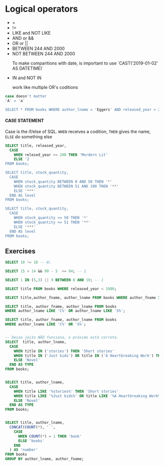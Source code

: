 # Logical operators

- =
- !=
- LIKE and NOT LIKE
- AND or &&
- OR or ||
- BETWEEN 244 AND 2000
- NOT BETWEEN 244 AND 2000
  <p>To make comparitions with date, is important to use `CAST('2019-01-02' AS DATETIME)`</p>
- IN and NOT IN
  <p>work like multiple OR's coditions</p>

```sql
case doesn't matter 
'A' = 'a'

SELECT * FROM books WHERE author_lname = 'Eggers' AND released_year > 2000 AND title LIKE '%novel%';
```

#### CASE STATEMENT

Case is the if/else of SQL. 
`WHEN` receives a codition, `THEN` gives the name, `ELSE` do something else
```sql
SELECT title, released_year,
  CASE 
    WHEN relesed_year >= 200 THEN 'Mordern Lit'
    ELSE '2 
FROM books;  

SELECT title, stock_quantity, 
  CASE 
    WHEN stock_quantity BETWEEN 0 AND 50 THEN '*'
    WHEN stock_quantity BETWEEN 51 AND 100 THEN '**'
    ELSE '***' 
  END AS level 
FROM books;

SELECT title, stock_quantity, 
  CASE 
    WHEN stock_quantity <= 50 THEN '*'
    WHEN stock_quantity <= 51 THEN '**'
    ELSE '***' 
  END AS level 
FROM books;
```

## Exercises

```sql
SELECT 10 != 10 -- 0;

SELECT 15 > 14 && 99 - 5  <= 94; -- 1

SELECT 1 IN (5,3) || 9 BETWEEN 8 AND 10; -- 1

SELECT title FROM books WHERE released_year < 1980;

SELECT title,author_fname, author_lname FROM books WHERE author_fname IN ('Eggers', 'Carbon') || author_lname IN ('Eggers', 'Carver');

SELECT title, author_fname, author_lname FROM books 
WHERE author_lname LIKE 'C%' OR author_lname LIKE 'S%'; 

SELECT title, author_fname, author_lname FROM books 
WHERE author_lname LIKE 'C%' OR 'S%'; 


-- Desse jeito NÃO funciona, o próximo está correto. 
SELECT  title, author_lname,
  CASE 
    WHEN title IN ('stories') THEN 'Short stories'
    WHEN title IN ('Just kids') OR title IN ('A Heartbreaking Work') THEN 'Memoir'
    ELSE 'Novel'
  END AS TYPE
FROM books;


SELECT title, author_lname,
  CASE 
    WHEN title LIKE '%stories%' THEN 'Short stories'
    WHEN title LIKE '%Just kids%' OR title LIKE '%A Heartbreaking Work%' THEN 'Memoir'
    ELSE 'Novel'
  END AS TYPE
FROM books;


SELECT title, author_lname, 
  CONCAT(COUNT(*), ' ',
    CASE
      WHEN COUNT(*) = 1 THEN 'book'
      ELSE 'books'
    END   
  ) AS 'number'  
FROM books 
GROUP BY author_lname, author_fname;

```
